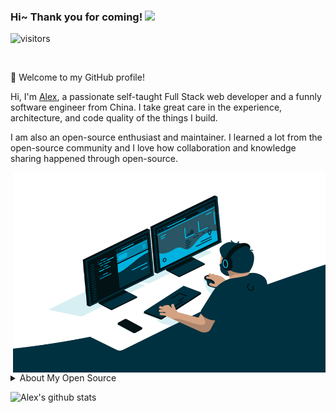 ### Hi~ Thank you for coming! <img src="https://media.giphy.com/media/hvRJCLFzcasrR4ia7z/giphy.gif" width="25px">

<!--
**pudongping/pudongping** is a ✨ _special_ ✨ repository because its `README.md` (this file) appears on your GitHub profile.

Here are some ideas to get you started:

- 🔭 I’m currently working on ...
- 🌱 I’m currently learning ...
- 👯 I’m looking to collaborate on ...
- 🤔 I’m looking for help with ...
- 💬 Ask me about ...
- 📫 How to reach me: ...
- 😄 Pronouns: ...
- ⚡ Fun fact: ...
-->

![visitors](https://visitor-badge.glitch.me/badge?page_id=pudongping.pudongping)

<br/>

🎉 Welcome to my GitHub profile!

Hi, I'm [Alex](https://pudongping.com), a passionate self-taught Full Stack web developer and a funnly software engineer from China. I take great care in the experience, architecture, and code quality of the things I build.

I am also an open-source enthusiast and maintainer. I learned a lot from the open-source community and I love how collaboration and knowledge sharing happened through open-source.


<img align="right" alt="GIF" src="./code.gif?raw=true" width="500" height="320" />


<br/>

<details>
<summary>About My Open Source </summary>

## My main projects:

- :kissing_heart: [hexo-blog](https://github.com/pudongping/pudongping.github.io.git) - This is the personal blog I am using.
- :v: [larablog](https://github.com/pudongping/larablog.git) - This is a blog project I wrote before using the php laravel framework.
- :point_right: [ubiquitous-nodejs](https://github.com/pudongping/ubiquitous-nodejs.git) - ubiquitous-nodejs is a web scaffold which is based on node.js.
- :thumbsup: [document-converter](https://github.com/pudongping/document-converter.git) - A tool for converting between docx and pdf documents written in python3.
- :rainbow: [weather](https://github.com/pudongping/weather.git) - PHP weather information Composer component based on AutoNavi open platform.
</details>  

![Alex's github stats](https://github-readme-stats.vercel.app/api/?username=pudongping&show_icons=true&title_color=fff&icon_color=79ff97&text_color=9f9f9f&bg_color=151515)